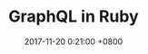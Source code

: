 ---
layout: post
title:  "GraphQL in Ruby"
date:   2017-11-20 0:21:00 +0800
categories: jekyll update
---